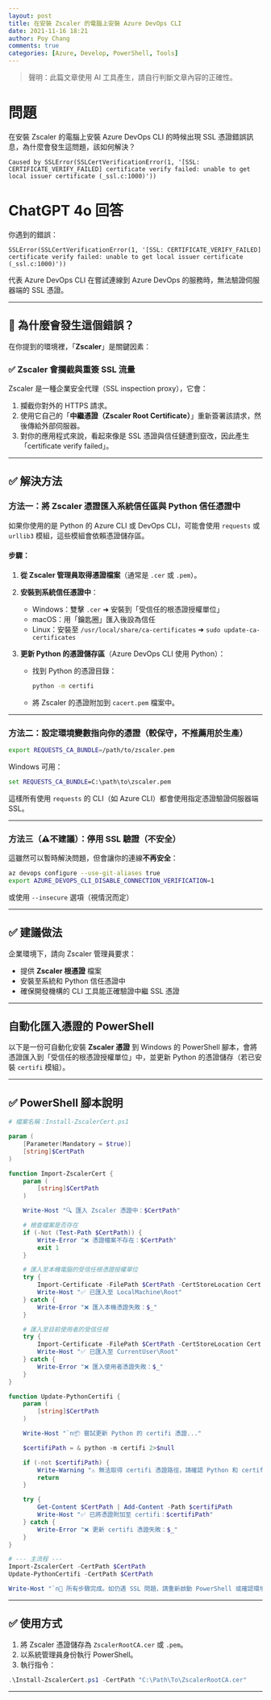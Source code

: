 ```yaml
---
layout: post
title: 在安裝 Zscaler 的電腦上安裝 Azure DevOps CLI
date: 2021-11-16 18:21
author: Poy Chang
comments: true
categories: [Azure, Develop, PowerShell, Tools]
---
```


> 聲明：此篇文章使用 AI 工具產生，請自行判斷文章內容的正確性。

# 問題

在安裝 Zscaler 的電腦上安裝 Azure DevOps CLI 的時候出現 SSL 憑證錯誤訊息，為什麼會發生這問題，該如何解決？

```
Caused by SSLError(SSLCertVerificationError(1, '[SSL: CERTIFICATE_VERIFY_FAILED] certificate verify failed: unable to get local issuer certificate (_ssl.c:1000)'))
```

# ChatGPT 4o 回答

你遇到的錯誤：

```
SSLError(SSLCertVerificationError(1, '[SSL: CERTIFICATE_VERIFY_FAILED] certificate verify failed: unable to get local issuer certificate (_ssl.c:1000)'))
```

代表 Azure DevOps CLI 在嘗試連線到 Azure DevOps 的服務時，無法驗證伺服器端的 SSL 憑證。

---

## 📌 為什麼會發生這個錯誤？

在你提到的環境裡，「**Zscaler**」是關鍵因素：

### ✅ Zscaler 會攔截與重簽 SSL 流量

Zscaler 是一種企業安全代理（SSL inspection proxy），它會：

1. 攔截你對外的 HTTPS 請求。
2. 使用它自己的「**中繼憑證（Zscaler Root Certificate）**」重新簽署該請求，然後傳給外部伺服器。
3. 對你的應用程式來說，看起來像是 SSL 憑證與信任鏈遭到竄改，因此產生「certificate verify failed」。

---

## ✅ 解決方法

### 方法一：將 Zscaler 憑證匯入系統信任區與 Python 信任憑證中

如果你使用的是 Python 的 Azure CLI 或 DevOps CLI，可能會使用 `requests` 或 `urllib3` 模組，這些模組會依賴憑證儲存區。

#### 步驟：

1. **從 Zscaler 管理員取得憑證檔案**（通常是 `.cer` 或 `.pem`）。

2. **安裝到系統信任憑證中**：

   * Windows：雙擊 `.cer` ➜ 安裝到「受信任的根憑證授權單位」
   * macOS：用「鑰匙圈」匯入後設為信任
   * Linux：安裝至 `/usr/local/share/ca-certificates` ➜ `sudo update-ca-certificates`

3. **更新 Python 的憑證儲存區**（Azure DevOps CLI 使用 Python）：

   * 找到 Python 的憑證目錄：

     ```bash
     python -m certifi
     ```
   * 將 Zscaler 的憑證附加到 `cacert.pem` 檔案中。

---

### 方法二：設定環境變數指向你的憑證（較保守，不推薦用於生產）

```bash
export REQUESTS_CA_BUNDLE=/path/to/zscaler.pem
```

Windows 可用：

```cmd
set REQUESTS_CA_BUNDLE=C:\path\to\zscaler.pem
```

這樣所有使用 `requests` 的 CLI（如 Azure CLI）都會使用指定憑證驗證伺服器端 SSL。

---

### 方法三（⚠️不建議）：停用 SSL 驗證（不安全）

這雖然可以暫時解決問題，但會讓你的連線**不再安全**：

```bash
az devops configure --use-git-aliases true
export AZURE_DEVOPS_CLI_DISABLE_CONNECTION_VERIFICATION=1
```

或使用 `--insecure` 選項（視情況而定）

---

## ✅ 建議做法

企業環境下，請向 Zscaler 管理員要求：

* 提供 **Zscaler 根憑證** 檔案
* 安裝至系統和 Python 信任憑證中
* 確保開發機構的 CLI 工具能正確驗證中繼 SSL 憑證

---

## 自動化匯入憑證的 PowerShell

以下是一份可自動化安裝 **Zscaler 憑證** 到 Windows 的 PowerShell 腳本，會將憑證匯入到「受信任的根憑證授權單位」中，並更新 Python 的憑證儲存（若已安裝 `certifi` 模組）。

---

## ✅ PowerShell 腳本說明

```powershell
# 檔案名稱：Install-ZscalerCert.ps1

param (
    [Parameter(Mandatory = $true)]
    [string]$CertPath
)

function Import-ZscalerCert {
    param (
        [string]$CertPath
    )

    Write-Host "🔍 匯入 Zscaler 憑證中：$CertPath"

    # 檢查檔案是否存在
    if (-Not (Test-Path $CertPath)) {
        Write-Error "❌ 憑證檔案不存在：$CertPath"
        exit 1
    }

    # 匯入至本機電腦的受信任根憑證授權單位
    try {
        Import-Certificate -FilePath $CertPath -CertStoreLocation Cert:\LocalMachine\Root | Out-Null
        Write-Host "✅ 已匯入至 LocalMachine\Root"
    } catch {
        Write-Error "❌ 匯入本機憑證失敗：$_"
    }

    # 匯入至目前使用者的受信任根
    try {
        Import-Certificate -FilePath $CertPath -CertStoreLocation Cert:\CurrentUser\Root | Out-Null
        Write-Host "✅ 已匯入至 CurrentUser\Root"
    } catch {
        Write-Error "❌ 匯入使用者憑證失敗：$_"
    }
}

function Update-PythonCertifi {
    param (
        [string]$CertPath
    )

    Write-Host "`n📦 嘗試更新 Python 的 certifi 憑證..."

    $certifiPath = & python -m certifi 2>$null

    if (-not $certifiPath) {
        Write-Warning "⚠️ 無法取得 certifi 憑證路徑，請確認 Python 和 certifi 已安裝"
        return
    }

    try {
        Get-Content $CertPath | Add-Content -Path $certifiPath
        Write-Host "✅ 已將憑證附加至 certifi：$certifiPath"
    } catch {
        Write-Error "❌ 更新 certifi 憑證失敗：$_"
    }
}

# --- 主流程 ---
Import-ZscalerCert -CertPath $CertPath
Update-PythonCertifi -CertPath $CertPath

Write-Host "`n🎉 所有步驟完成。如仍遇 SSL 問題，請重新啟動 PowerShell 或確認環境變數設定。"
```

---

## ✅ 使用方式

1. 將 Zscaler 憑證儲存為 `ZscalerRootCA.cer` 或 `.pem`。
2. 以系統管理員身份執行 PowerShell。
3. 執行指令：

```powershell
.\Install-ZscalerCert.ps1 -CertPath "C:\Path\To\ZscalerRootCA.cer"
```

---
